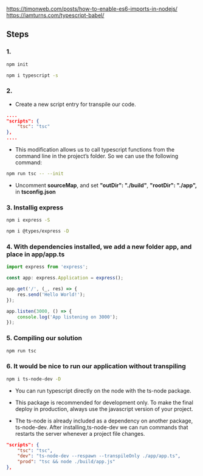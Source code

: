 https://timonweb.com/posts/how-to-enable-es6-imports-in-nodejs/
https://iamturns.com/typescript-babel/

## Steps

### 1. 

```bash
npm init
```

```bash
npm i typescript -s
```

### 2.

* Create a new script entry for transpile our code.

```json
....
"scripts": {
    "tsc": "tsc"
},
....
```

* This modification allows us to call typescript functions from the command line in the project’s folder. So we can use the following command:

```bash
npm run tsc -- --init
```

* Uncomment __sourceMap__, and set __"outDir": "./build"__, __"rootDir": "./app",__ in __tsconfig.json__

### 3. Installig express

```bash
npm i express -S
```

```bash
npm i @types/express -D
```

### 4. With dependencies installed, we add a new folder __app__, and place in __app/app.ts__

```typescript
import express from 'express';

const app: express.Application = express();

app.get('/', (_, res) => {
    res.send('Hello World!');
});

app.listen(3000, () => {
    console.log('App listening on 3000');
});
```

### 5. Compiling our solution

```bash
npm run tsc
```

### 6. It would be nice to run our application without transpiling

```bash
npm i ts-node-dev -D
```

* You can run typescript directly on the node with the ts-node package.

* This package is recommended for development only. To make the final deploy in production, always use the javascript version of your project.

* The ts-node is already included as a dependency on another package, ts-node-dev. After installing,ts-node-dev we can run commands that restarts the server whenever a project file changes.

```json
"scripts": {
    "tsc": "tsc",
    "dev": "ts-node-dev --respawn --transpileOnly ./app/app.ts",
    "prod": "tsc && node ./build/app.js"
},
```